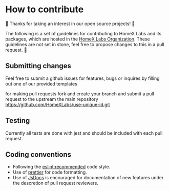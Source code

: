 # How to contribute

🎉 Thanks for taking an interest in our open source projects! 🎉

The following is a set of guidelines for contributing to HomeX Labs and its packages, which are hosted in the [HomeX Labs Organization](https://github.com/HomeXLabs). These guidelines are not set in stone, feel free to propose changes to this in a pull request. 🙇

## Submitting changes

Feel free to submit a github issues for features, bugs or inquires by filling out one of our provided templates

for making pull requests fork and create your branch and submit a pull request to the upstream the main repository https://github.com/HomeXLabs/use-unique-id.git

## Testing

Currently all tests are done with jest and should be included with each pull request.

## Coding conventions

-   Following the [eslint:recommended](https://eslint.org/docs/rules/) code style.
-   Use of [prettier](https://prettier.io/) for code formatting.
-   Use of [JsDocs](https://devhints.io/jsdoc) is encouraged for documentation of new features under the descretion of pull request reviewers.

